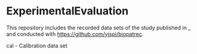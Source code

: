 # ExperimentalEvaluation

This repository includes the recorded data sets of the study published in _ and conducted with https://github.com/vjspi/biopatrec.

cal - Calibration data set

 
